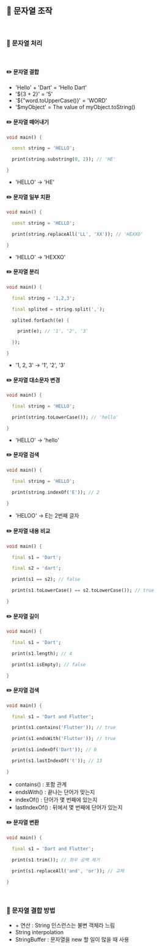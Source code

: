 ## 📖 문자열 조작
<br>


### 📄 문자열 처리
<br>


#### ✏️ 문자열 결합
- 'Hello' + 'Dart' = 'Hello Dart'
- '${3 + 2}' = '5'
- '${"word.toUpperCase()}' = 'WORD'
- '$myObject' = The value of myObject.toString()

#### ✏️ 문자열 떼어내기
```dart
void main() {

  const string = 'HELLO';

  print(string.substring(0, 2)); // 'HE'

}
```
- 'HELLO' -> 'HE'

#### ✏️ 문자열 일부 치환
```dart
void main() {

  const string = 'HELLO';

  print(string.replaceAll('LL', 'XX')); // 'HEXXO'

}
```
- 'HELLO' -> 'HEXXO'

#### ✏️ 문자열 분리
```dart
void main() {

  final string = '1,2,3';

  final splited = string.split(',');

  splited.forEach((e) {

    print(e); // '1', '2', '3'

  });

}
```
-  '1, 2, 3' ->  '1', '2', '3'

#### ✏️ 문자열 대소문자 변경
```dart
void main() {

  final string = 'HELLO';

  print(string.toLowerCase()); // 'hello'

}
```
- 'HELLO' -> 'hello'

#### ✏️ 문자열 검색
```dart
void main() {

  final string = 'HELLO';

  print(string.indexOf('E')); // 2

}
```
- 'HELOO' -> E는 2번째 글자

#### ✏️ 문자열 내용 비교
```dart
void main() {

  final s1 = 'Dart';

  final s2 = 'dart';

  print(s1 == s2); // false

  print(s1.toLowerCase() == s2.toLowerCase()); // true

}
```

#### ✏️ 문자열 길이
```dart
void main() {

  final s1 = 'Dart';

  print(s1.length); // 4

  print(s1.isEmpty); // false

}
```

#### ✏️ 문자열 검색
```dart
void main() {

  final s1 = 'Dart and Flutter';

  print(s1.contains('Flutter')); // true

  print(s1.endsWith('Flutter')); // true

  print(s1.indexOf('Dart')); // 0

  print(s1.lastIndexOf('t')); // 13

}
```
- contains() : 포함 관계
- endsWith() : 끝나는 단어가 맞는지
- indexOf() : 단어가 몇 번째에 있는지
- lastIndexOf() : 뒤에서 몇 번째에 단어가 있는지

#### ✏️ 문자열 변환
```dart
void main() {

  final s1 = 'Dart and Flutter';

  print(s1.trim()); // 좌우 공백 제거

  print(s1.replaceAll('and', 'or')); // 교체

}
```
<br>

### 📄 문자열 결합 방법
- \+ 연산 : String 인스런스는 불변 객체라 느림
- String interpolation
- StringBuffer : 문자열을 new 할 일이 많을 때 사용
